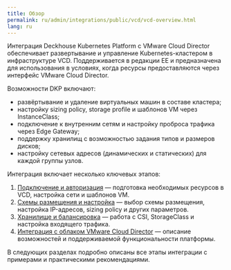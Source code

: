 ```yaml
---
title: Обзор
permalink: ru/admin/integrations/public/vcd/vcd-overview.html
lang: ru
---
```


Интеграция Deckhouse Kubernetes Platform с VMware Cloud Director обеспечивает развертывание и управление Kubernetes-кластером в инфраструктуре VCD. Поддерживается в редакции EE и предназначена для использования в условиях, когда ресурсы предоставляются через интерфейс VMware Cloud Director.

Возможности DKP включают:

- развёртывание и удаление виртуальных машин в составе кластера;
- настройку sizing policy, storage profile и шаблонов VM через InstanceClass;
- подключение к внутренним сетям и настройку проброса трафика через Edge Gateway;
- поддержку хранилищ с возможностью задания типов и размеров дисков;
- настройку сетевых адресов (динамических и статических) для каждой группы узлов.

Интеграция включает несколько ключевых этапов:

1. [Подключение и авторизация](./vcd-authorization.html) — подготовка необходимых ресурсов в VCD, настройка сети и шаблонов VM.
1. [Схемы размещения и настройка](./vcd-layout.html) — выбор схемы размещения, настройка IP-адресов, sizing policy и других параметров.
1. [Хранилище и балансировка](./vcd-storage.html) — работа с CSI, StorageClass и настройка входящего трафика.
1. [Интеграция с облаком VMware Cloud Director](./vcd-services.html) — описание возможностей и поддерживаемой функциональности платформы.

В следующих разделах подробно описаны все этапы интеграции с примерами и практическими рекомендациями.
